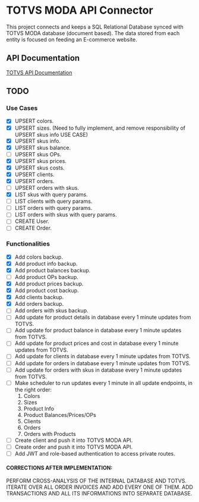 # TOTVS MODA API Connector

This project connects and keeps a SQL Relational Database synced with TOTVS MODA database (document based). The data stored from each entity is focused on feeding an E-commerce website.

## API Documentation

[TOTVS API Documentation](https://tdn.totvs.com.br/pages/releaseview.action?pageId=532385018)

## TODO

### Use Cases

- [X] UPSERT colors.
- [X] UPSERT sizes. (Need to fully implement, and remove responsibility of UPSERT skus info USE CASE)
- [X] UPSERT skus info.
- [X] UPSERT skus balance.
- [ ] UPSERT skus OPs.
- [X] UPSERT skus prices.
- [X] UPSERT skus costs.
- [X] UPSERT clients.
- [X] UPSERT orders.
- [ ] UPSERT orders with skus.
- [X] LIST skus with query params.
- [ ] LIST clients with query params.
- [ ] LIST orders with query params.
- [ ] LIST orders with skus with query params.
- [ ] CREATE User.
- [ ] CREATE Order.

### Functionalities

- [X] Add colors backup.
- [X] Add product info backup.
- [X] Add product balances backup.
- [ ] Add product OPs backup.
- [X] Add product prices backup.
- [X] Add product cost backup.
- [X] Add clients backup.
- [X] Add orders backup.
- [ ] Add orders with skus backup.
- [ ] Add update for product details in database every 1 minute updates from TOTVS.
- [ ] Add update for product balance in database every 1 minute updates from TOTVS.
- [ ] Add update for product prices and cost in database every 1 minute updates from TOTVS.
- [ ] Add update for clients in database every 1 minute updates from TOTVS.
- [ ] Add update for orders in database every 1 minute updates from TOTVS.
- [ ] Add update for orders with skus in database every 1 minute updates from TOTVS.
- [ ] Make scheduler to run updates every 1 minute in all update endpoints, in the right order:
  1. Colors
  2. Sizes
  3. Product Info
  4. Product Balances/Prices/OPs
  5. Clients
  6. Orders
  7. Orders with Products
- [ ] Create client and push it into TOTVS MODA API.
- [ ] Create order and push it into TOTVS MODA API.
- [ ] Add JWT and role-based authentication to access private routes.

#### CORRECTIONS AFTER IMPLEMENTATION:
PERFORM CROSS-ANALYSIS OF THE INTERNAL DATABASE AND TOTVS.
ITERATE OVER ALL ORDER INVOICES AND ADD EVERY ONE OF THEM.
ADD TRANSACTIONS AND ALL ITS INFORMATIONS INTO SEPARATE DATABASE.

